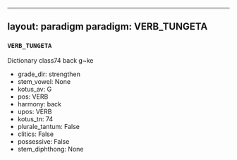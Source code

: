 
---
layout: paradigm
paradigm: VERB_TUNGETA
---
### ` VERB_TUNGETA `

Dictionary class74 back g~ke
* grade_dir: strengthen
* stem_vowel: None
* kotus_av: G
* pos: VERB
* harmony: back
* upos: VERB
* kotus_tn: 74
* plurale_tantum: False
* clitics: False
* possessive: False
* stem_diphthong: None
